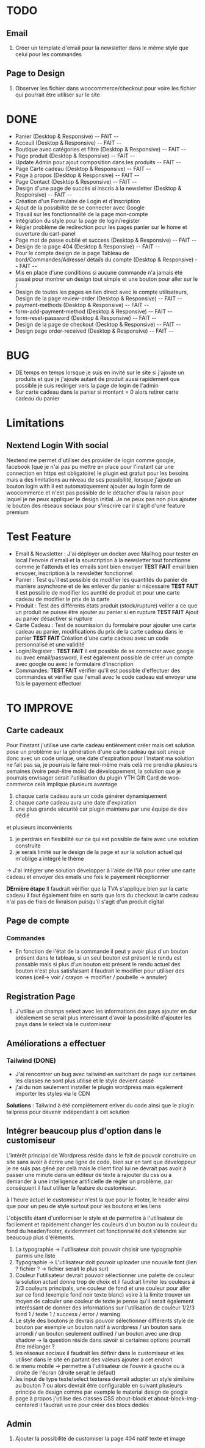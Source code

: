 # TODO
## Email
1. Créer un template d'email pour la newsletter dans le même style que celui pour les commandes

## Page to Design
1) Observer les fichier dans woocommerce/checkout pour voire les fichier qui pourrait être utiliser sur le site

# DONE

- Panier (Desktop & Responsive)  -- FAIT --
- Acceuil (Desktop & Responsive) -- FAIT --
- Boutique avec catégories et filtre (Desktop & Responsive) -- FAIT --
- Page produit (Desktop & Responsive) -- FAIT --
- Update Admin pour ajout composition dans les produits -- FAIT --
- Page Carte cadeau (Desktop & Responsive) -- FAIT --
- Page à propos (Desktop & Responsive) -- FAIT --
- Page Contact (Desktop & Responsive) -- FAIT --
- Design d'une page de succès si inscris à la newsletter (Desktop & Responsive) -- FAIT --
- Création d'un Formulaire de Login et d'inscription
- Ajout de la possibilité de se connecter avec Google
- Travail sur les fonctionnalité de la page mon-compte
- Intégration du style pour la page de login/register
- Régler problème de redirection pour les pages panier sur le home et ouverture du cart-panel
- Page mot de passe oublié et success (Desktop & Responsive) -- FAIT --
- Design de la page 404 (Desktop & Responsive) -- FAIT --
- Pour le compte design de la page Tableau de bord/Commandes/Adresse/ détails du compte (Desktop & Responsive) -- FAIT --
- Mis en place d'une conditions si aucune commande n'a jamais été passé pour montrer un design tout simple et une bouton pour aller sur le /
- Design de toutes les pages en lien direct avec le compte utilisateurs, Design de la page review-order  (Desktop & Responsive) -- FAIT --
- payment-methods (Desktop & Responsive) -- FAIT --
- form-add-payment-method (Desktop & Responsive) -- FAIT --
- form-reset-password (Desktop & Responsive) -- FAIT --
- Design de la page de checkout (Desktop & Responsive) -- FAIT --
- Design page order-received (Desktop & Responsive) -- FAIT --


# BUG
- DE temps en temps lorsque je suis en invité sur le site si j'ajoute un produits et que je j'ajoute autant de produit aussi rapidement que possible je suis rediriger vers la page de login de l'admin
- Sur carte cadeau dans le panier si montant = 0 alors retirer carte cadeau du panier

# Limitations
## Nextend Login With social
Nextend me permet d'utiliser des provider de login comme google, facebook (que je n'ai pas pu mettre en place pour l'instant car une connection en https est obligatoire) le plugin est gratuit pour les besoins mais a des limitations au niveau de ses possibilité, lorsque j'ajoute un bouton login with il est automatiquement ajouter au login form de woocommerce et n'est pas possible de le détacher d'ou la raison pour laquel je ne peux appliquer le design initial. Je ne peux pas non plus ajouter le bouton des réseaux sociaux pour s'inscrire car il s'agit d'une feature premium

# Test Feature
- Email & Newsletter : J'ai déployer un docker avec Mailhog pour tester en local l'envoie d'email et la souscription à la newsletter tout fonctionne comme je l'attends et les emails sont bien envoyer
  **TEST FAIT** email bien envoyer, inscription à la newsletter fonctionnel
- Panier : Test qu'il est possible de modifier les quantités du panier de manière asynchrone et de les enlever du panier si nécessaire
  **TEST FAIT** Il est possible de modifier les auntité de produit et pour une carte cadeau de modifier le prix de la carte
- Produit : Test des différents états produit (stock/rupture) veiller a ce que un produit ne puisse être ajouter au panier si en rupture
 **TEST FAIT** Ajout au panier désactiver si rupture
- Carte Cadeau : Test de soumission du formulaire pour ajouter une carte cadeau au panier, modifications du prix de la carte cadeau dans le panier
  **TEST FAIT** Création d'une carte cadeau avec un code personnalisé et une validité
- Login/Register : **TEST FAIT** il est possible de se connecter avec google ou avec email/password, il est également possible de créer un compte avec google ou avec le formulaire d'inscription
-  Commandes: **TEST FAIT** vérifier qu'il est possible d'effectuer des commandes et vérifier que l'email avec le code cadeau est envoyer une fois le payement effectuer

# TO IMPROVE

## Carte cadeaux
Pour l'instant j'utilise une carte cadeau entièrement créer mais cet solution pose un problème sur la génération
d'une carte cadeau qui soit unique donc avec un code unique, une date d'expiration pour l'instant ma solution ne
fait pas sa, je pourrais le faire moi-même mais celà me prendra plusieurs semaines (voire peut-être mois) de développement, la solution que je pourrais envisager serait l'utilisation du plugin YTH Gift Card de woo-commerce
celà implique plusieurs avantage
1.  chaque carte cadeau aura un code générer dynamiquement
2.  chaque carte cadeau aura une date d'expiration
3.  une plus grande sécurité car plugin maintenu par une équipe de dev dédié

et plusieurs inconvénients
1. je perdrais en flexibilité sur ce qui est possible de faire avec une solution construite
2. je serais limité sur le design de la page et sur la solution actuel qui m'oblige a intégré le thème

-> J'ai intégrer une solution développer à l'aide de l'IA pour créer une carte cadeau et envoyer des emails une fois le payement réceptionner

**DErnière étape** Il faudrait vérifier que la TVA s'applique
bien sur la carte cadeau il faut également faire en sorte que
lors du checkout la carte cadeau n'ai pas de frais de livraison
puisqu'il s'agit d'un produit digital

## Page de compte

### Commandes

- En fonction de l'état de la commande il peut y avoir plus
d'un bouton présent dans le tableau, si un seul bouton est
présent le rendu est passable mais si plus d'un bouton est
présent le rendu actuel des bouton n'est plus satisfaisant il
faudrait le modifier pour utiliser des icones (oeil-> voir /
crayon -> modifier / poubelle -> annuler)

## Registration Page
1. J'utilise un champs select avec les informations des pays ajouter en dur idéalement se serait plus interéssant d'avoir la possibilité d'ajouter les pays dans le select via le customiseur

## Améliorations a effectuer

### Tailwind (DONE)
- J'ai rencontrer un bug avec tailwind en switchant de page sur certaines les classes ne sont plus utilisé et le style devient cassé
- j'ai du non seulement installer le plugin wordpress mais également importer les styles via le CDN

**Solutions** :
Tailwind à été complètement enlver du code ainsi que le plugin tailpress pour devenir indépendant à cet solution

## Intégrer beaucoup plus d'option dans le customiseur

L'intérêt principal de Wordpress réside dans le fait de pouvoir construire un site sans avoir à écrire une ligne de code, bien sur en tant que développeur je ne suis pas gêné par celà mais le client final lui ne devrait pas avoir à passer une minute dans un éditeur de texte à rajouter du css ou a demander à une intelligence artificielle de régler un problème, par conséquent il faut utiliser la feature du customiseur.

à l'heure actuel le customiseur n'est la que pour le footer, le header ainsi que pour un peu de style surtout pour les boutons et les liens

L'objectifs étant d'uniformiser le style et de permettre à l'utilisateur de facilement et rapidement changer les couleurs d'un bouton ou la couleur du fond du header/footer, évidemment cet fonctionnalité doit s'étendre sur beaucoup plus d'éléments.

1. La typographie ->  l'utilisateur doit pouvoir choisir une typographie parmis une liste
2. Typographie -> L'utilisateur doit pouvoir uploader une nouvelle font (lien ? fichier ? -> fichier serait le plus sur)
3. Couleur l'utilisateur devrait pouvoir sélectionner une palette de couleur la solution actuel donne trop de choix et il faudrait limiter les couleurs à 2/3 couleurs principals, une couleur de fond et une couleur pour aller sur ce fond (exemple fond noir texte blanc) voire à la limite trouver un moyen de calculer une couleur de texte  je pense qu'il serait également interéssant de donner des informations sur l'utilisation de couleur 1/2/3 fond 1 / texte 1 / success / error / warning
4. Le style des boutons je devrais pouvoir sélectionner différents style de bouton par exemple un bouton natif à wordpress / un bouton sans arrondi / un bouton seulement outlined / un bouton avec une drop shadow -> la question réside dans savoir si certaines options pourrait être mélanger ?
5. les réseaux sociaux il faudrait les définir dans le customiseur et les utiliser dans le site en partant des valeurs ajouter a cet endroit
6. le menu mobile -> permettre à l'utilisateur de l'ouvrir à gauche ou à droite de l'écran (droite serait le défaut)
7. les input de type texte/select textarea devrait adopter un style similaire au bouton ? ou alors devrait être configurable en suivant plusieurs principe de design comme par exemple le material design de google
8. page à propos j'utilise des classes CSS about-block et about-block-img-centered il faudrait voire pour créer des blocs dédiés


## Admin

1. Ajouter la possibilité de customiser la page 404 natif texte et image
